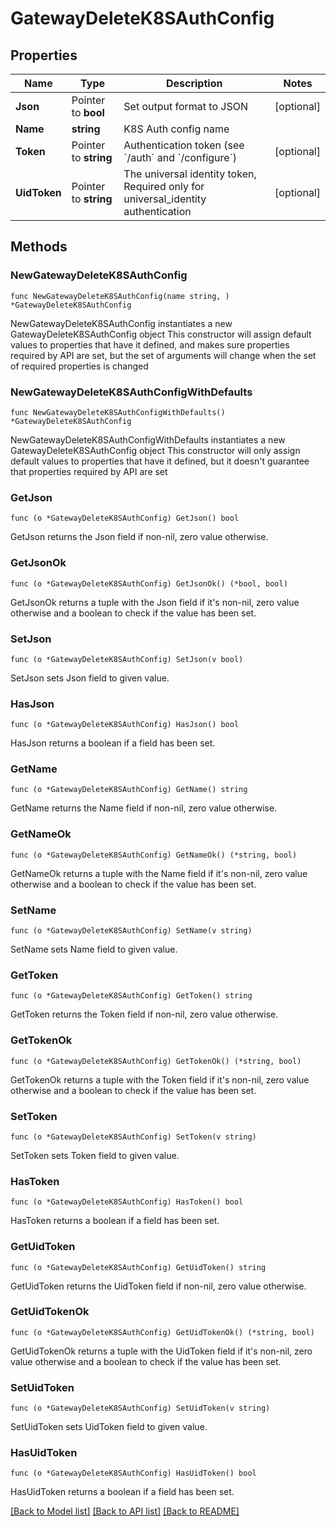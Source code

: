 # GatewayDeleteK8SAuthConfig

## Properties

Name | Type | Description | Notes
------------ | ------------- | ------------- | -------------
**Json** | Pointer to **bool** | Set output format to JSON | [optional] 
**Name** | **string** | K8S Auth config name | 
**Token** | Pointer to **string** | Authentication token (see &#x60;/auth&#x60; and &#x60;/configure&#x60;) | [optional] 
**UidToken** | Pointer to **string** | The universal identity token, Required only for universal_identity authentication | [optional] 

## Methods

### NewGatewayDeleteK8SAuthConfig

`func NewGatewayDeleteK8SAuthConfig(name string, ) *GatewayDeleteK8SAuthConfig`

NewGatewayDeleteK8SAuthConfig instantiates a new GatewayDeleteK8SAuthConfig object
This constructor will assign default values to properties that have it defined,
and makes sure properties required by API are set, but the set of arguments
will change when the set of required properties is changed

### NewGatewayDeleteK8SAuthConfigWithDefaults

`func NewGatewayDeleteK8SAuthConfigWithDefaults() *GatewayDeleteK8SAuthConfig`

NewGatewayDeleteK8SAuthConfigWithDefaults instantiates a new GatewayDeleteK8SAuthConfig object
This constructor will only assign default values to properties that have it defined,
but it doesn't guarantee that properties required by API are set

### GetJson

`func (o *GatewayDeleteK8SAuthConfig) GetJson() bool`

GetJson returns the Json field if non-nil, zero value otherwise.

### GetJsonOk

`func (o *GatewayDeleteK8SAuthConfig) GetJsonOk() (*bool, bool)`

GetJsonOk returns a tuple with the Json field if it's non-nil, zero value otherwise
and a boolean to check if the value has been set.

### SetJson

`func (o *GatewayDeleteK8SAuthConfig) SetJson(v bool)`

SetJson sets Json field to given value.

### HasJson

`func (o *GatewayDeleteK8SAuthConfig) HasJson() bool`

HasJson returns a boolean if a field has been set.

### GetName

`func (o *GatewayDeleteK8SAuthConfig) GetName() string`

GetName returns the Name field if non-nil, zero value otherwise.

### GetNameOk

`func (o *GatewayDeleteK8SAuthConfig) GetNameOk() (*string, bool)`

GetNameOk returns a tuple with the Name field if it's non-nil, zero value otherwise
and a boolean to check if the value has been set.

### SetName

`func (o *GatewayDeleteK8SAuthConfig) SetName(v string)`

SetName sets Name field to given value.


### GetToken

`func (o *GatewayDeleteK8SAuthConfig) GetToken() string`

GetToken returns the Token field if non-nil, zero value otherwise.

### GetTokenOk

`func (o *GatewayDeleteK8SAuthConfig) GetTokenOk() (*string, bool)`

GetTokenOk returns a tuple with the Token field if it's non-nil, zero value otherwise
and a boolean to check if the value has been set.

### SetToken

`func (o *GatewayDeleteK8SAuthConfig) SetToken(v string)`

SetToken sets Token field to given value.

### HasToken

`func (o *GatewayDeleteK8SAuthConfig) HasToken() bool`

HasToken returns a boolean if a field has been set.

### GetUidToken

`func (o *GatewayDeleteK8SAuthConfig) GetUidToken() string`

GetUidToken returns the UidToken field if non-nil, zero value otherwise.

### GetUidTokenOk

`func (o *GatewayDeleteK8SAuthConfig) GetUidTokenOk() (*string, bool)`

GetUidTokenOk returns a tuple with the UidToken field if it's non-nil, zero value otherwise
and a boolean to check if the value has been set.

### SetUidToken

`func (o *GatewayDeleteK8SAuthConfig) SetUidToken(v string)`

SetUidToken sets UidToken field to given value.

### HasUidToken

`func (o *GatewayDeleteK8SAuthConfig) HasUidToken() bool`

HasUidToken returns a boolean if a field has been set.


[[Back to Model list]](../README.md#documentation-for-models) [[Back to API list]](../README.md#documentation-for-api-endpoints) [[Back to README]](../README.md)


